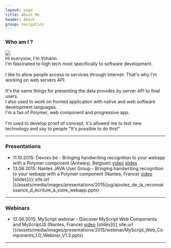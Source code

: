 ```yaml
---
layout: page
title: About Me
header: About
group: navigation
---
```


### Who am I ?
<div class="row">
    <div id="picture" class="col-sm-4 col-xs-6">
        <img src="https://en.gravatar.com/userimage/17444821/9a2f3cb0c46e0b3349112b45989e228b.jpg?size=400">
    </div>
    <div id="description" class="col-sm-8 col-xs-12">
        Hi everyone, I'm Yohann.<br />
        I'm fascinated to high tech most specifically to software development.<br /> 
        <br />
        I like to allow people access to services through Internet. That's why I'm working on web servers API.<br />
        <br />
        It's the same things for presenting the data provides by server API to final users.<br /> 
        I also used to work on fronted application with native and web software development languages.<br />
        I'm a fan of Polymer, web component and progressive app.<br />
        <br />
        I'm used to develop proof of concept, it's allowed me to test new technology and say to people "It's possible to do this!"<br />
    </div>
</div>
<hr />

### Presentations
* 11.10.2015: Devoxx.be - Bringing handwriting recognition to your webapp with a Polymer component (Antwerp, Belgium) [video](https://www.youtube.com/watch?v=AdIbMvf6x6c) [slides](https://dev.myscript.com/Prez/Bringing%20handwriting%20recognition%20to%20your%20webapp.pptx)
* 13.09.2015: Nantes JAVA User Group - Bringing handwriting recognition to your webapp with a Polymer component (Nantes, France) [video](https://www.youtube.com/watch?v=gUfYJ5CgCA4) [slides]({{ site.url }}/assets/media/images/presentations/2015/jug/ajoutez_de_la_reconnaissance_d_écriture_à_votre_webapp.pptx)
<hr />

### Webinars
* 12.06.2015: MyScript webinar - Discover MyScript Web Components and MyScriptJS (Nantes, France) [video](https://dev.myscript.com/discover-myscript-web-components-and-myscriptjs/) [slides]({{ site.url }}/assets/media/images/presentations/2015/webinar/MyScript_Web_Components_1.0_Webinar_V1.3.pptx)
<hr />